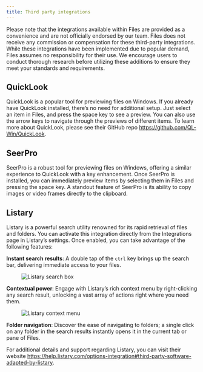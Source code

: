 ```yaml
---
title: Third party integrations
---
```


<script>
  import { InfoBar } from "fluent-svelte";
</script>

<InfoBar severity="information">
	Please note that the integrations available within Files are provided as a convenience and are not officially endorsed by our team. Files does not receive any commission or compensation for these third-party integrations. While these integrations have been implemented due to popular demand, Files assumes no responsibility for their use. We encourage users to conduct thorough research before utilizing these additions to ensure they meet your standards and requirements.
</InfoBar>


## QuickLook

QuickLook is a popular tool for previewing files on Windows. If you already have QuickLook installed, there’s no need for additional setup. Just select an item in Files, and press the space key to see a preview. You can also use the arrow keys to navigate through the previews of different items. To learn more about QuickLook, please see their GitHub repo https://github.com/QL-Win/QuickLook.


## SeerPro

SeerPro is a robust tool for previewing files on Windows, offering a similar experience to QuickLook with a key enhancement. Once SeerPro is installed, you can immediately preview items by selecting them in Files and pressing the space key. A standout feature of SeerPro is its ability to copy images or video frames directly to the clipboard.


## Listary

Listary is a powerful search utility renowned for its rapid retrieval of files and folders. You can activate this integration directly from the Integrations page in Listary’s settings. Once enabled, you can take advantage of the following features:

**Instant search results**: A double tap of the `ctrl` key brings up the search bar, delivering immediate access to your files.

<figure>
    <img src="/docs-resources/Listary.png" alt="Listary search box" />
</figure>

**Contextual power**: Engage with Listary’s rich context menu by right-clicking any search result, unlocking a vast array of actions right where you need them.

<figure>
    <img src="/docs-resources/ListaryMenu.png" alt="Listary context menu" />
</figure>

**Folder navigation**: Discover the ease of navigating to folders; a single click on any folder in the search results instantly opens it in the current tab or pane of Files.

For additional details and support regarding Listary, you can visit their website https://help.listary.com/options-integration#third-party-software-adapted-by-listary.